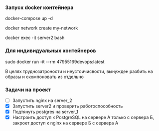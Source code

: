 ### Запуск docker контейнера
docker-compose up -d

docker network create my-network

docker exec -it server2 bash 
### Для индивидуальных контейнеров 
sudo docker run -it --rm 47955169devops:latest

В целях труднозатроности и неустоичисвости, вынужден разбить на образы и скомпоновать из отдельно
### Задачи на проект
- [ ] Запустить nginx на server_2
- [x] Запустить server2 и проверить работоспособность 
- [x] Подтянуть postgres на server_1
- [x] Настроить доступ к PostgreSQL на сервере А только с сервера Б, закроет доступ к nginx на сервере Б с сервера А